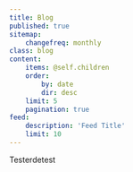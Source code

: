 ```yaml
---
title: Blog
published: true
sitemap:
    changefreq: monthly
class: blog
content:
    items: @self.children
    order:
        by: date
        dir: desc
    limit: 5
    pagination: true
feed:
    description: 'Feed Title'
    limit: 10
---
```


Testerdetest